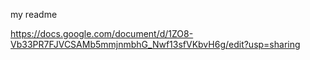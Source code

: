 my readme


https://docs.google.com/document/d/1ZO8-Vb33PR7FJVCSAMb5mmjnmbhG_Nwf13sfVKbvH6g/edit?usp=sharing
